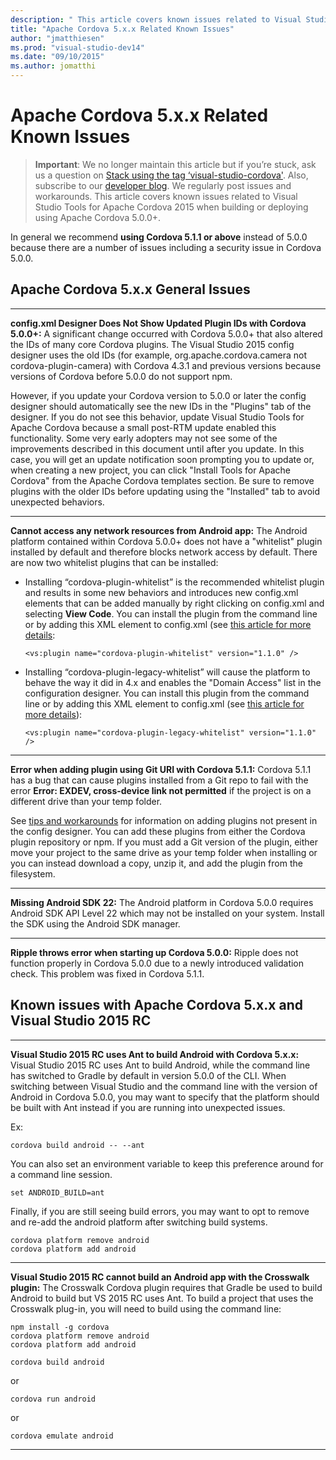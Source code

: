 ```yaml
--- 
description: " This article covers known issues related to Visual Studio Tools for Apache Cordova 2015 when building or deploying using Apache Cordova 5.0.0+."
title: "Apache Cordova 5.x.x Related Known Issues"
author: "jmatthiesen"
ms.prod: "visual-studio-dev14"
ms.date: "09/10/2015"
ms.author: jomatthi
--- 
```


# <strong>Apache Cordova 5.x.x Related Known Issues</strong>

> **Important**: We no longer maintain this article but if you’re stuck, ask us a question on [Stack using the tag ‘visual-studio-cordova'](http://stackoverflow.com/questions/tagged/visual-studio-cordova). Also, subscribe to our [developer blog](http://microsoft.github.io/vstacoblog/). We regularly post issues and workarounds.
This article covers known issues related to Visual Studio Tools for Apache Cordova 2015 when building or deploying using Apache Cordova 5.0.0+.

In general we recommend **using Cordova 5.1.1 or above** instead of 5.0.0 because there are a number of issues including a security issue in Cordova 5.0.0.

## Apache Cordova 5.x.x General Issues
--- --- --- -
**config.xml Designer Does Not Show Updated Plugin IDs with Cordova 5.0.0+:** A significant change occurred with Cordova 5.0.0+ that also altered the IDs of many core Cordova plugins. The Visual Studio 2015 config designer uses the old IDs (for example, org.apache.cordova.camera not cordova-plugin-camera) with Cordova 4.3.1 and previous versions because versions of Cordova before 5.0.0 do not support npm.

However, if you update your Cordova version to 5.0.0 or later the config designer should automatically see the new IDs in the "Plugins" tab of the designer. If you do not see this behavior, update Visual Studio Tools for Apache Cordova because a small post-RTM update enabled this functionality. Some very early adopters may not see some of the improvements described in this document until after you update. In this case, you will get an update notification soon prompting you to update or, when creating a new project, you can click "Install Tools for Apache Cordova" from the Apache Cordova templates section. Be sure to remove plugins with the older IDs before updating using the "Installed" tab to avoid unexpected behaviors.

--- --- --- -
**Cannot access any network resources from Android app:** The Android platform contained within Cordova 5.0.0+ does not have a "whitelist" plugin installed by default and therefore blocks network access by default. There are now two whitelist plugins that can be installed:

* Installing “cordova-plugin-whitelist” is the recommended whitelist plugin and results in some new behaviors and introduces new config.xml elements that can be added manually by right clicking on config.xml and selecting **View Code**. You can install the plugin from the command line or by adding this XML element to config.xml (see [this article for more details](../tips-workarounds/general-tips.md):

    ~~~~~~~~~~~~~~~~~
    <vs:plugin name="cordova-plugin-whitelist" version="1.1.0" />
    ~~~~~~~~~~~~~~~~~

* Installing “cordova-plugin-legacy-whitelist” will cause the platform to behave the way it did in 4.x and enables the "Domain Access" list in the configuration designer. You can install this plugin from the command
line or by adding this XML element to config.xml (see [this article for more details](../tips-workarounds/general-tips.md)):

    ~~~~~~~~~~~~~~~~~
    <vs:plugin name="cordova-plugin-legacy-whitelist" version="1.1.0" />
    ~~~~~~~~~~~~~~~~~    

--- --- --- -
**Error when adding plugin using Git URI with Cordova 5.1.1:** Cordova 5.1.1 has a bug that can cause plugins installed from a Git repo to fail with the error **Error: EXDEV, cross-device link not permitted** if the project is on a different drive than your temp folder.

See [tips and workarounds](../tips-workarounds/general-tips.md) for information on adding plugins not present in the config designer. You can add these plugins from either the Cordova plugin repository or npm. If you must add a Git version of the plugin, either move your project to the same drive as your temp folder when installing or you can instead download a copy, unzip it, and add the plugin from the filesystem.

--- --- --- -
**Missing Android SDK 22:** The Android platform in Cordova 5.0.0 requires Android SDK API Level 22 which may not be installed on your system. Install the SDK using the Android SDK manager.

--- --- --- -
**Ripple throws error when starting up Cordova 5.0.0:** Ripple does not function properly in Cordova 5.0.0 due to a newly introduced validation check. This problem was fixed in Cordova 5.1.1.

## Known issues with Apache Cordova 5.x.x and Visual Studio 2015 RC
--- --- --- -
**Visual Studio 2015 RC uses Ant to build Android with Cordova 5.x.x:** Visual Studio 2015 RC uses Ant to build Android, while the command line has switched to Gradle by default in version 5.0.0 of the CLI. When switching between Visual Studio and the command line with the version of Android in Cordova 5.0.0, you may want to specify that the platform should be built with Ant instead if you are running into unexpected issues.

Ex:

```console
cordova build android -- --ant
```

You can also set an environment variable to keep this preference around for a command line session.

```console
set ANDROID_BUILD=ant
```

Finally, if you are still seeing build errors, you may want to opt to remove and re-add the android platform after switching build systems.

```console
cordova platform remove android
cordova platform add android
```

--- --- --- -

**Visual Studio 2015 RC cannot build an Android app with the Crosswalk plugin:** The Crosswalk Cordova plugin requires that Gradle be used to build Android to build but VS 2015 RC uses Ant. To build a project that uses the Crosswalk plug-in, you will need to build using the command line:

```console
npm install -g cordova
cordova platform remove android
cordova platform add android

cordova build android
```

or

```console
cordova run android
```

or

```console
cordova emulate android
```

--- --- --- -

